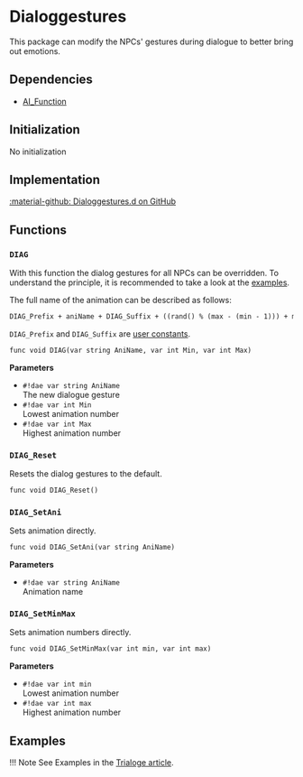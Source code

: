 # Dialoggestures
This package can modify the NPCs' gestures during dialogue to better bring out emotions.

## Dependencies

- [AI_Function](../tools/ai_function.md)

## Initialization
No initialization

## Implementation
[:material-github: Dialoggestures.d on GitHub](https://github.com/Lehona/LeGo/blob/dev/Dialoggestures.d)

## Functions

### `DIAG`
With this function the dialog gestures for all NPCs can be overridden. To understand the principle, it is recommended to take a look at the [examples](#examples). 

The full name of the animation can be described as follows:
```dae
DIAG_Prefix + aniName + DIAG_Suffix + ((rand() % (max - (min - 1))) + min).ToString("00");
```
`DIAG_Prefix` and `DIAG_Suffix` are [user constants](../various/userconstants.md#dialoggestures).

```dae
func void DIAG(var string AniName, var int Min, var int Max)
```
**Parameters**

- `#!dae var string AniName`  
    The new dialogue gesture
- `#!dae var int Min`  
    Lowest animation number
- `#!dae var int Max`  
    Highest animation number

### `DIAG_Reset`
Resets the dialog gestures to the default.
```dae
func void DIAG_Reset()
```

### `DIAG_SetAni`
Sets animation directly.
```dae
func void DIAG_SetAni(var string AniName)
```
**Parameters**

- `#!dae var string AniName`  
    Animation name

### `DIAG_SetMinMax`
Sets animation numbers directly.
```dae
func void DIAG_SetMinMax(var int min, var int max)
```
**Parameters**

- `#!dae var int min`  
    Lowest animation number
- `#!dae var int max`  
    Highest animation number

## Examples
!!! Note
    See Examples in the [Trialoge article](trialoge.md#examples).
